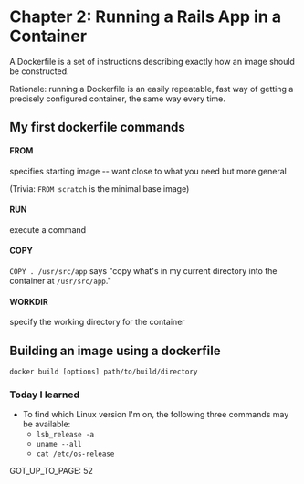 # Chapter 2: Running a Rails App in a Container

A Dockerfile is a set of instructions describing exactly how an image should be constructed.

Rationale: running a Dockerfile is an easily repeatable, fast way of getting a precisely configured container, the same way every time.

## My first dockerfile commands

#### FROM
specifies starting image -- want close to what you need but more general

(Trivia: `FROM scratch` is the minimal base image)

#### RUN
execute a command

#### COPY
`COPY . /usr/src/app` says "copy what's in my current directory into the container at `/usr/src/app`."

#### WORKDIR
specify the working directory for the container


## Building an image using a dockerfile

`docker build [options] path/to/build/directory`





### Today I learned
* To find which Linux version I'm on, the following three commands may be available:
  * `lsb_release -a`
  * `uname --all`
  * `cat /etc/os-release`

GOT_UP_TO_PAGE: 52
